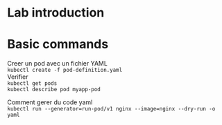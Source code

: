 # Lab introduction 
# Basic commands  
Creer un pod avec un fichier YAML  
``kubectl create -f pod-definition.yaml``  
Verifier  
``kubectl get pods``  
``kubectl describe pod myapp-pod``  

Comment gerer du code yaml  
``kubectl run --generator=run-pod/v1 nginx --image=nginx --dry-run -o yaml``
